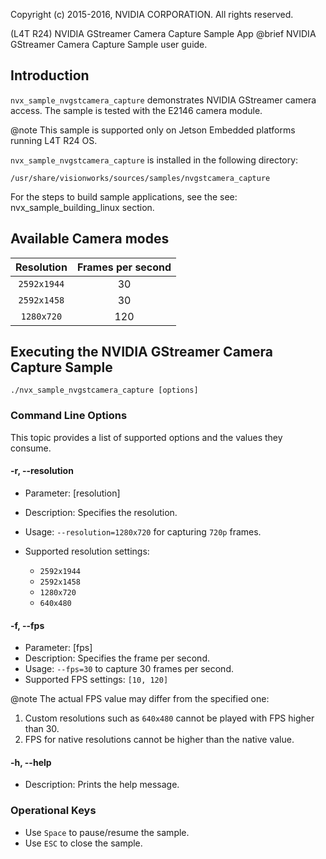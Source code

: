 Copyright (c) 2015-2016, NVIDIA CORPORATION.  All rights reserved.

(L4T R24) NVIDIA GStreamer Camera Capture Sample App
@brief NVIDIA GStreamer Camera Capture Sample user guide.

## Introduction ##

`nvx_sample_nvgstcamera_capture` demonstrates NVIDIA GStreamer camera access. The sample is tested with
the E2146 camera module.

@note This sample is supported only on Jetson Embedded platforms running L4T R24 OS.

`nvx_sample_nvgstcamera_capture` is installed in the following directory:

    /usr/share/visionworks/sources/samples/nvgstcamera_capture

For the steps to build sample applications, see the see: nvx_sample_building_linux section.

## Available Camera modes

|  Resolution | Frames per second |
|:-----------:|:-----------------:|
| `2592x1944` |        30         |
| `2592x1458` |        30         |
|  `1280x720` |       120         |

## Executing the NVIDIA GStreamer Camera Capture Sample ##

    ./nvx_sample_nvgstcamera_capture [options]

### Command Line Options ###

This topic provides a list of supported options and the values they consume.

#### \-r, \--resolution ####
- Parameter: [resolution]
- Description: Specifies the resolution.
- Usage: `--resolution=1280x720` for capturing `720p` frames.
- Supported resolution settings:

	- `2592x1944`
	- `2592x1458`
	- `1280x720`
	- `640x480`

#### \-f, \--fps ####
- Parameter: [fps]
- Description: Specifies the frame per second.
- Usage: `--fps=30` to capture 30 frames per second.
- Supported FPS settings: `[10, 120]`

@note The actual FPS value may differ from the specified one:
1. Custom resolutions such as `640x480` cannot be played with FPS higher than 30.
2. FPS for native resolutions cannot be higher than the native value.

#### \-h, \--help ####
- Description: Prints the help message.

### Operational Keys ###
- Use `Space` to pause/resume the sample.
- Use `ESC` to close the sample.

